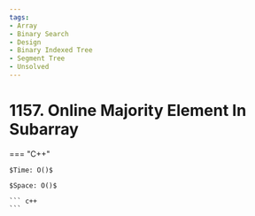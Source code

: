 ```yaml
---
tags:
- Array
- Binary Search
- Design
- Binary Indexed Tree
- Segment Tree
- Unsolved
---
```



# 1157. Online Majority Element In Subarray

=== "C++"

    $Time: O()$

    $Space: O()$

    ``` c++
    ```